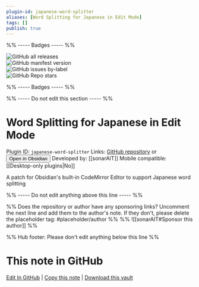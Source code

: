 ```yaml
---
plugin-id: japanese-word-splitter
aliases: [Word Splitting for Japanese in Edit Mode]
tags: []
publish: true
---
```


%% ----- Badges ----- %%

![GitHub all releases](https://img.shields.io/github/downloads/sonarAIT/cm-japanese-patch/total?color=573E7A&logo=github&style=for-the-badge)  
![GitHub manifest version](https://img.shields.io/github/manifest-json/v/sonarAIT/cm-japanese-patch?color=573E7A&logo=github&style=for-the-badge)  
![GitHub issues by-label](https://img.shields.io/github/issues/sonarAIT/cm-japanese-patch/help%20wanted?color=573E7A&logo=github&style=for-the-badge)  
![GitHub Repo stars](https://img.shields.io/github/stars/sonarAIT/cm-japanese-patch?color=573E7A&logo=github&style=for-the-badge)

%% ----- Badges ----- %%

%% ----- Do not edit this section ----- %%

# Word Splitting for Japanese in Edit Mode

Plugin ID: `japanese-word-splitter`
Links: [GitHub repository](https://github.com/sonarAIT/cm-japanese-patch) or [<button id=HH>Open in Obsidian</button>](obsidian://show-plugin?id=japanese-word-splitter)
Developed by: [[sonarAIT]]
Mobile compatible: [[Desktop-only plugins|No]]

A patch for Obsidian's built-in CodeMirror Editor to support Japanese word splitting

%% ----- Do not edit anything above this line ----- %%

%% Does the repository or author have any sponsoring links? Uncomment the next line and add them to the author's note. If they don't, please delete the placeholder tag: #placeholder/author %%
%% ![[sonarAIT#Sponsor this author]] %%

%% Hub footer: Please don't edit anything below this line %%

# This note in GitHub

<span class="git-footer">[Edit In GitHub](https://github.dev/obsidian-community/obsidian-hub/blob/main/02%20-%20Community%20Expansions/02.05%20All%20Community%20Expansions/Plugins/japanese-word-splitter.md "git-hub-edit-note") | [Copy this note](https://raw.githubusercontent.com/obsidian-community/obsidian-hub/main/02%20-%20Community%20Expansions/02.05%20All%20Community%20Expansions/Plugins/japanese-word-splitter.md "git-hub-copy-note") | [Download this vault](https://github.com/obsidian-community/obsidian-hub/archive/refs/heads/main.zip "git-hub-download-vault") </span>
